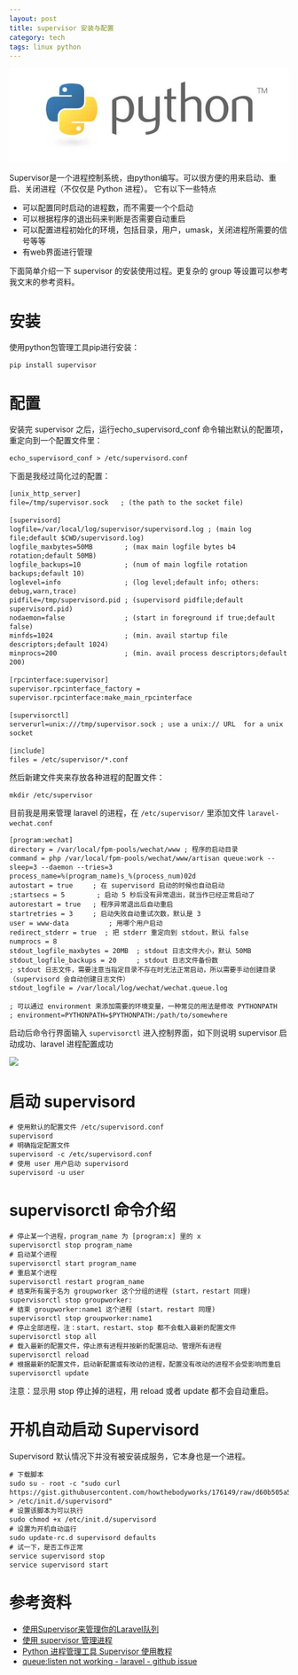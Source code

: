 ```yaml
---
layout: post
title: supervisor 安装与配置
category: tech
tags: linux python
---
```


![](/assets/img/python.jpg)

Supervisor是一个进程控制系统，由python编写。可以很方便的用来启动、重启、关闭进程（不仅仅是 Python 进程）。 它有以下一些特点

* 可以配置同时启动的进程数，而不需要一个个启动
* 可以根据程序的退出码来判断是否需要自动重启
* 可以配置进程初始化的环境，包括目录，用户，umask，关闭进程所需要的信号等等
* 有web界面进行管理

下面简单介绍一下 supervisor 的安装使用过程。更复杂的 group 等设置可以参考我文末的参考资料。

# 安装

使用python包管理工具pip进行安装：

    pip install supervisor

# 配置

安装完 supervisor 之后，运行echo_supervisord_conf 命令输出默认的配置项，重定向到一个配置文件里：

    echo_supervisord_conf > /etc/supervisord.conf

下面是我经过简化过的配置：

    [unix_http_server]
    file=/tmp/supervisor.sock   ; (the path to the socket file)

    [supervisord]
    logfile=/var/local/log/supervisor/supervisord.log ; (main log file;default $CWD/supervisord.log)
    logfile_maxbytes=50MB        ; (max main logfile bytes b4 rotation;default 50MB)
    logfile_backups=10           ; (num of main logfile rotation backups;default 10)
    loglevel=info                ; (log level;default info; others: debug,warn,trace)
    pidfile=/tmp/supervisord.pid ; (supervisord pidfile;default supervisord.pid)
    nodaemon=false               ; (start in foreground if true;default false)
    minfds=1024                  ; (min. avail startup file descriptors;default 1024)
    minprocs=200                 ; (min. avail process descriptors;default 200)
    
    [rpcinterface:supervisor]
    supervisor.rpcinterface_factory = supervisor.rpcinterface:make_main_rpcinterface

    [supervisorctl]
    serverurl=unix:///tmp/supervisor.sock ; use a unix:// URL  for a unix socket

    [include]
    files = /etc/supervisor/*.conf

然后新建文件夹来存放各种进程的配置文件：

    mkdir /etc/supervisor

目前我是用来管理 laravel 的进程，在 `/etc/supervisor/` 里添加文件 `laravel-wechat.conf`

    [program:wechat]
    directory = /var/local/fpm-pools/wechat/www ; 程序的启动目录
    command = php /var/local/fpm-pools/wechat/www/artisan queue:work --sleep=3 --daemon --tries=3
    process_name=%(program_name)s_%(process_num)02d
    autostart = true     ; 在 supervisord 启动的时候也自动启动
    ;startsecs = 5        ; 启动 5 秒后没有异常退出，就当作已经正常启动了
    autorestart = true   ; 程序异常退出后自动重启
    startretries = 3     ; 启动失败自动重试次数，默认是 3
    user = www-data          ; 用哪个用户启动
    redirect_stderr = true  ; 把 stderr 重定向到 stdout，默认 false
    numprocs = 8
    stdout_logfile_maxbytes = 20MB  ; stdout 日志文件大小，默认 50MB
    stdout_logfile_backups = 20     ; stdout 日志文件备份数
    ; stdout 日志文件，需要注意当指定目录不存在时无法正常启动，所以需要手动创建目录（supervisord 会自动创建日志文件）
    stdout_logfile = /var/local/log/wechat/wechat.queue.log

    ; 可以通过 environment 来添加需要的环境变量，一种常见的用法是修改 PYTHONPATH
    ; environment=PYTHONPATH=$PYTHONPATH:/path/to/somewhere
    
启动后命令行界面输入 `supervisorctl` 进入控制界面，如下则说明 supervisor 启动成功、laravel 进程配置成功
     
![](https://cdn.kelu.org/blog/2017/04/2017-04-24-11.40.26.png)

# 启动 supervisord

    # 使用默认的配置文件 /etc/supervisord.conf
    supervisord
    # 明确指定配置文件
    supervisord -c /etc/supervisord.conf
    # 使用 user 用户启动 supervisord
    supervisord -u user

# supervisorctl 命令介绍
 
    # 停止某一个进程，program_name 为 [program:x] 里的 x
    supervisorctl stop program_name
    # 启动某个进程
    supervisorctl start program_name
    # 重启某个进程
    supervisorctl restart program_name
    # 结束所有属于名为 groupworker 这个分组的进程 (start，restart 同理)
    supervisorctl stop groupworker:
    # 结束 groupworker:name1 这个进程 (start，restart 同理)
    supervisorctl stop groupworker:name1
    # 停止全部进程，注：start、restart、stop 都不会载入最新的配置文件
    supervisorctl stop all
    # 载入最新的配置文件，停止原有进程并按新的配置启动、管理所有进程
    supervisorctl reload
    # 根据最新的配置文件，启动新配置或有改动的进程，配置没有改动的进程不会受影响而重启
    supervisorctl update
    
注意：显示用 stop 停止掉的进程，用 reload 或者 update 都不会自动重启。
 
# 开机自动启动 Supervisord

Supervisord 默认情况下并没有被安装成服务，它本身也是一个进程。

    # 下载脚本
    sudo su - root -c "sudo curl https://gist.githubusercontent.com/howthebodyworks/176149/raw/d60b505a585dda836fadecca8f6b03884153196b/supervisord.sh > /etc/init.d/supervisord"
    # 设置该脚本为可以执行
    sudo chmod +x /etc/init.d/supervisord
    # 设置为开机自动运行
    sudo update-rc.d supervisord defaults
    # 试一下，是否工作正常
    service supervisord stop
    service supervisord start 
    
# 参考资料
    
* [使用Supervisor来管理你的Laravel队列](http://yansu.org/2014/03/22/managing-your-larrvel-queue-by-supervisor.html)    
* [使用 supervisor 管理进程](http://liyangliang.me/posts/2015/06/using-supervisor/)    
* [Python 进程管理工具 Supervisor 使用教程](http://www.restran.net/2015/10/04/supervisord-tutorial/)    
* [queue:listen not working - laravel - github issue](https://github.com/laravel/framework/issues/579)    
